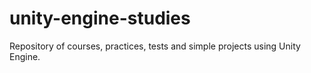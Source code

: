 # unity-engine-studies
Repository of courses, practices, tests and simple projects using Unity Engine. 
